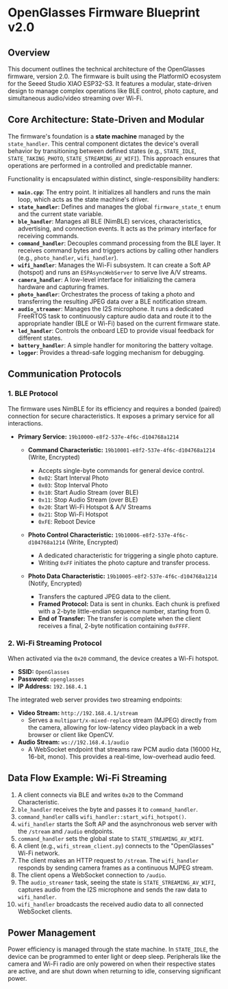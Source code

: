 # OpenGlasses Firmware Blueprint v2.0

## Overview

This document outlines the technical architecture of the OpenGlasses firmware, version 2.0. The firmware is built using the PlatformIO ecosystem for the Seeed Studio XIAO ESP32-S3. It features a modular, state-driven design to manage complex operations like BLE control, photo capture, and simultaneous audio/video streaming over Wi-Fi.

## Core Architecture: State-Driven and Modular

The firmware's foundation is a **state machine** managed by the `state_handler`. This central component dictates the device's overall behavior by transitioning between defined states (e.g., `STATE_IDLE`, `STATE_TAKING_PHOTO`, `STATE_STREAMING_AV_WIFI`). This approach ensures that operations are performed in a controlled and predictable manner.

Functionality is encapsulated within distinct, single-responsibility handlers:

-   **`main.cpp`**: The entry point. It initializes all handlers and runs the main loop, which acts as the state machine's driver.
-   **`state_handler`**: Defines and manages the global `firmware_state_t` enum and the current state variable.
-   **`ble_handler`**: Manages all BLE (NimBLE) services, characteristics, advertising, and connection events. It acts as the primary interface for receiving commands.
-   **`command_handler`**: Decouples command processing from the BLE layer. It receives command bytes and triggers actions by calling other handlers (e.g., `photo_handler`, `wifi_handler`).
-   **`wifi_handler`**: Manages the Wi-Fi subsystem. It can create a Soft AP (hotspot) and runs an `ESPAsyncWebServer` to serve live A/V streams.
-   **`camera_handler`**: A low-level interface for initializing the camera hardware and capturing frames.
-   **`photo_handler`**: Orchestrates the process of taking a photo and transferring the resulting JPEG data over a BLE notification stream.
-   **`audio_streamer`**: Manages the I2S microphone. It runs a dedicated FreeRTOS task to continuously capture audio data and route it to the appropriate handler (BLE or Wi-Fi) based on the current firmware state.
-   **`led_handler`**: Controls the onboard LED to provide visual feedback for different states.
-   **`battery_handler`**: A simple handler for monitoring the battery voltage.
-   **`logger`**: Provides a thread-safe logging mechanism for debugging.

## Communication Protocols

### 1. BLE Protocol

The firmware uses NimBLE for its efficiency and requires a bonded (paired) connection for secure characteristics. It exposes a primary service for all interactions.

-   **Primary Service:** `19b10000-e8f2-537e-4f6c-d104768a1214`
    -   **Command Characteristic:** `19b10001-e8f2-537e-4f6c-d104768a1214` (Write, Encrypted)
        -   Accepts single-byte commands for general device control.
        -   `0x02`: Start Interval Photo
        -   `0x03`: Stop Interval Photo
        -   `0x10`: Start Audio Stream (over BLE)
        -   `0x11`: Stop Audio Stream (over BLE)
        -   `0x20`: Start Wi-Fi Hotspot & A/V Streams
        -   `0x21`: Stop Wi-Fi Hotspot
        -   `0xFE`: Reboot Device

    -   **Photo Control Characteristic:** `19b10006-e8f2-537e-4f6c-d104768a1214` (Write, Encrypted)
        -   A dedicated characteristic for triggering a single photo capture.
        -   Writing `0xFF` initiates the photo capture and transfer process.

    -   **Photo Data Characteristic:** `19b10005-e8f2-537e-4f6c-d104768a1214` (Notify, Encrypted)
        -   Transfers the captured JPEG data to the client.
        -   **Framed Protocol:** Data is sent in chunks. Each chunk is prefixed with a 2-byte little-endian sequence number, starting from 0.
        -   **End of Transfer:** The transfer is complete when the client receives a final, 2-byte notification containing `0xFFFF`.

### 2. Wi-Fi Streaming Protocol

When activated via the `0x20` command, the device creates a Wi-Fi hotspot.

-   **SSID:** `OpenGlasses`
-   **Password:** `openglasses`
-   **IP Address:** `192.168.4.1`

The integrated web server provides two streaming endpoints:

-   **Video Stream:** `http://192.168.4.1/stream`
    -   Serves a `multipart/x-mixed-replace` stream (MJPEG) directly from the camera, allowing for low-latency video playback in a web browser or client like OpenCV.
-   **Audio Stream:** `ws://192.168.4.1/audio`
    -   A WebSocket endpoint that streams raw PCM audio data (16000 Hz, 16-bit, mono). This provides a real-time, low-overhead audio feed.

## Data Flow Example: Wi-Fi Streaming

1.  A client connects via BLE and writes `0x20` to the Command Characteristic.
2.  `ble_handler` receives the byte and passes it to `command_handler`.
3.  `command_handler` calls `wifi_handler::start_wifi_hotspot()`.
4.  `wifi_handler` starts the Soft AP and the asynchronous web server with the `/stream` and `/audio` endpoints.
5.  `command_handler` sets the global state to `STATE_STREAMING_AV_WIFI`.
6.  A client (e.g., `wifi_stream_client.py`) connects to the "OpenGlasses" Wi-Fi network.
7.  The client makes an HTTP request to `/stream`. The `wifi_handler` responds by sending camera frames as a continuous MJPEG stream.
8.  The client opens a WebSocket connection to `/audio`.
9.  The `audio_streamer` task, seeing the state is `STATE_STREAMING_AV_WIFI`, captures audio from the I2S microphone and sends the raw data to `wifi_handler`.
10. `wifi_handler` broadcasts the received audio data to all connected WebSocket clients.

## Power Management

Power efficiency is managed through the state machine. In `STATE_IDLE`, the device can be programmed to enter light or deep sleep. Peripherals like the camera and Wi-Fi radio are only powered on when their respective states are active, and are shut down when returning to idle, conserving significant power.
